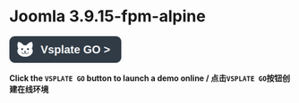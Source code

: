 # Joomla 3.9.15-fpm-alpine

<a href="https://www.vsplate.com/?docker-compose=https://github.com/vsplate/dcenvs/joomla/3.9.15-fpm-alpine"><img alt="VSPLATE GO" src="https://raw.githubusercontent.com/vsplate/images/master/vsgo_btn.png" width="200px"></a>

**Click the `VSPLATE GO` button to launch a demo online / 点击`VSPLATE GO`按钮创建在线环境**